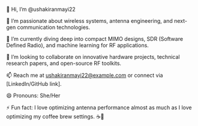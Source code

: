 👋 Hi, I’m @ushakiranmayi22

👀 I’m passionate about wireless systems, antenna engineering, and next-gen communication technologies.

🌱 I’m currently diving deep into compact MIMO designs, SDR (Software Defined Radio), and machine learning for RF applications.

💞️ I’m looking to collaborate on innovative hardware projects, technical research papers, and open-source RF toolkits.

📫 Reach me at ushakiranmayi22@example.com or connect via [LinkedIn/GitHub link].

😄 Pronouns: She/Her

⚡ Fun fact: I love optimizing antenna performance almost as much as I love optimizing my coffee brew settings. ☕📡



<!---
ushakiranmayi22/ushakiranmayi22 is a ✨ special ✨ repository because its `README.md` (this file) appears on your GitHub profile.
You can click the Preview link to take a look at your changes.
--->
